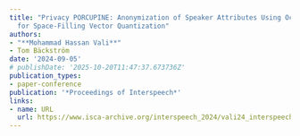 ```yaml
---
title: "Privacy PORCUPINE: Anonymization of Speaker Attributes Using Occurrence Normalization
  for Space-Filling Vector Quantization"
authors:
- "**Mohammad Hassan Vali**"
- Tom Bäckström
date: '2024-09-05'
# publishDate: '2025-10-20T11:47:37.673736Z'
publication_types:
- paper-conference
publication: '*Proceedings of Interspeech*'
links:
- name: URL
  url: https://www.isca-archive.org/interspeech_2024/vali24_interspeech.html
---
```

